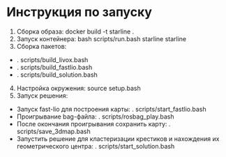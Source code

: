 # Инструкция по запуску
1. Сборка образа: docker build -t starline .
2. Запуск контейнера: bash scripts/run.bash starline starline
3. Сборка пакетов:
  - . scripts/build_livox.bash
  - . scripts/build_fastlio.bash
  - . scripts/build_solution.bash
4. Настройка окружения: source setup.bash
5. Запуск решения:
  - Запуск fast-lio для построения карты: . scripts/start_fastlio.bash
  - Проигрывание bag-файла: . scripts/rosbag_play.bash
  - После окончания проигрывания сохранить карту: . scripts/save_3dmap.bash
  - Запустить решение для кластеризации крестиков и нахождения их геометрического центра: . scripts/start_solution.bash